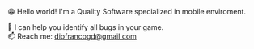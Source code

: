 😁   Hello world! I'm a Quality Software specialized in mobile enviroment.<br>

🔎   I can help you identify all bugs in your game.<br>
📫   Reach me: diofrancogd@gmail.com<br>

